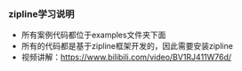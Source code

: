 
### zipline学习说明

- 所有案例代码都位于examples文件夹下面
- 所有的代码都是基于zipline框架开发的，因此需要安装zipline
- 视频讲解：https://www.bilibili.com/video/BV1RJ411W76d/
 
 